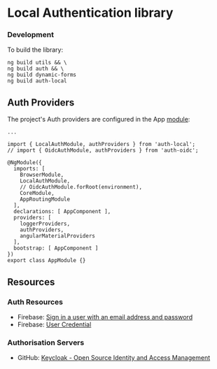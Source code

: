 # Local Authentication library

### Development

To build the library:

```
ng build utils && \
ng build auth && \
ng build dynamic-forms
ng build auth-local
```

## Auth Providers

The project's Auth providers are configured in the App [module](https://github.com/Robinyo/serendipity/blob/master/src/app/app.module.ts):

```
...

import { LocalAuthModule, authProviders } from 'auth-local';
// import { OidcAuthModule, authProviders } from 'auth-oidc';

@NgModule({
  imports: [
    BrowserModule,
    LocalAuthModule,
    // OidcAuthModule.forRoot(environment),
    CoreModule,
    AppRoutingModule
  ],
  declarations: [ AppComponent ],
  providers: [
    loggerProviders,
    authProviders,
    angularMaterialProviders
  ],
  bootstrap: [ AppComponent ]
})
export class AppModule {}
```

## Resources

### Auth Resources
* Firebase: [Sign in a user with an email address and password](https://firebase.google.com/docs/auth/web/password-auth)
* Firebase: [User Credential](https://firebase.google.com/docs/reference/js/firebase.auth.html#usercredential)

### Authorisation Servers
* GitHub: [Keycloak - Open Source Identity and Access Management](https://www.keycloak.org/)
